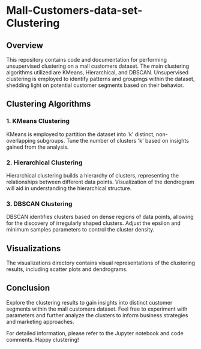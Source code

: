 # Mall-Customers-data-set-Clustering
## Overview
This repository contains code and documentation for performing unsupervised clustering on a mall customers dataset. The main clustering algorithms utilized are KMeans, Hierarchical, and DBSCAN. Unsupervised clustering is employed to identify patterns and groupings within the dataset, shedding light on potential customer segments based on their behavior.

## Clustering Algorithms
### 1. KMeans Clustering
KMeans is employed to partition the dataset into 'k' distinct, non-overlapping subgroups.
Tune the number of clusters 'k' based on insights gained from the analysis.

### 2. Hierarchical Clustering
Hierarchical clustering builds a hierarchy of clusters, representing the relationships between different data points.
Visualization of the dendrogram will aid in understanding the hierarchical structure.

### 3. DBSCAN Clustering
DBSCAN identifies clusters based on dense regions of data points, allowing for the discovery of irregularly shaped clusters.
Adjust the epsilon and minimum samples parameters to control the cluster density.

## Visualizations
The visualizations directory contains visual representations of the clustering results, including scatter plots and dendrograms.

## Conclusion
Explore the clustering results to gain insights into distinct customer segments within the mall customers dataset. Feel free to experiment with parameters and further analyze the clusters to inform business strategies and marketing approaches.

For detailed information, please refer to the Jupyter notebook and code comments.
Happy clustering!
